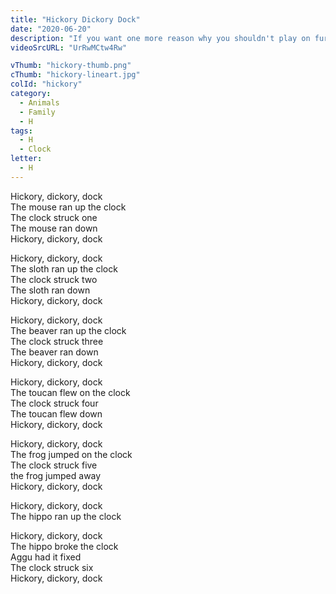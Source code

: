```yaml
---
title: "Hickory Dickory Dock"
date: "2020-06-20"
description: "If you want one more reason why you shouldn't play on furniture... Here it is! 🤣🤣 Hickory Dickory Dock, sing with me for the clock!"
videoSrcURL: "UrRwMCtw4Rw"

vThumb: "hickory-thumb.png"
cThumb: "hickory-lineart.jpg"
colId: "hickory"
category:
  - Animals
  - Family
  - H
tags:
  - H
  - Clock
letter:
  - H
---
```


<p>
Hickory, dickory, dock<br />
The mouse ran up the clock<br />
The clock struck one<br />
The mouse ran down<br />
Hickory, dickory, dock</p>
<p>
Hickory, dickory, dock<br />
The sloth ran up the clock<br />
The clock struck two<br />
The sloth ran down<br />
Hickory, dickory, dock</p>
<p>
Hickory, dickory, dock<br />
The beaver ran up the clock<br />
The clock struck three<br />
The beaver ran down<br />
Hickory, dickory, dock</p>
<p>
Hickory, dickory, dock<br />
The toucan flew on the clock<br />
The clock struck four<br />
The toucan flew down<br />
Hickory, dickory, dock</p>
<p>
Hickory, dickory, dock<br />
The frog jumped on the clock<br />
The clock struck five<br />
the frog jumped away<br />
Hickory, dickory, dock</p>
<p>
Hickory, dickory, dock<br />
The hippo ran up the clock</p>
<p>
Hickory, dickory, dock<br />
The hippo broke the clock<br />
Aggu had it fixed<br />
The clock struck six<br />
Hickory, dickory, dock</p>
